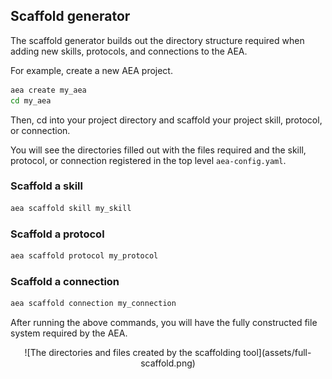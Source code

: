 ## Scaffold generator

The scaffold generator builds out the directory structure required when adding new skills, protocols, and connections to the AEA.

For example, create a new AEA project.

``` bash
aea create my_aea
cd my_aea
```

Then, cd into your project directory and scaffold your project skill, protocol, or connection.

You will see the directories filled out with the files required and the skill, protocol, or connection registered in the top level `aea-config.yaml`.


### Scaffold a skill

``` bash
aea scaffold skill my_skill
```


### Scaffold a protocol

``` bash
aea scaffold protocol my_protocol
```


### Scaffold a connection

``` bash
aea scaffold connection my_connection
```

After running the above commands, you will have the fully constructed file system required by the AEA.

<center>![The directories and files created by the scaffolding tool](assets/full-scaffold.png)</center>


<br />